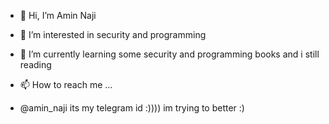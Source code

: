 - 👋 Hi, I’m Amin Naji
- 👀 I’m interested in security and programming
- 🌱 I’m currently learning some security and programming books and i still reading 

- 📫 How to reach me ...
- @amin_naji its my telegram id :))))  im trying to better :)

